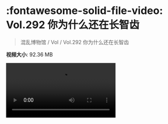 # :fontawesome-solid-file-video: Vol.292 你为什么还在长智齿

> 混乱博物馆 / Vol / Vol.292 你为什么还在长智齿

**视频大小**: 92.36 MB

<div class="video"><video src="https://file.hsyhx.top/archive/混乱博物馆/Vol/Vol.292 你为什么还在长智齿.mp4" controls preload>🤔 您的浏览器不支持 video 标签</video></div>
